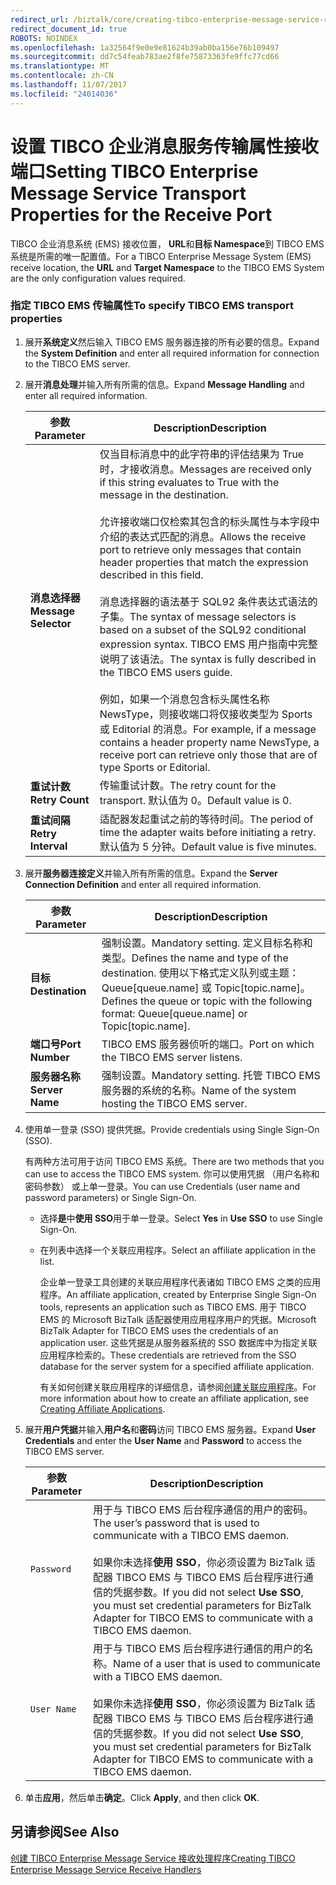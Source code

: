 ```yaml
---
redirect_url: /biztalk/core/creating-tibco-enterprise-message-service-receive-handlers/
redirect_document_id: true
ROBOTS: NOINDEX
ms.openlocfilehash: 1a32564f9e0e9e81624b39ab0ba156e76b109497
ms.sourcegitcommit: dd7c54feab783ae2f8fe75873363fe9ffc77cd66
ms.translationtype: MT
ms.contentlocale: zh-CN
ms.lasthandoff: 11/07/2017
ms.locfileid: "24014036"
---
```

# <a name="setting-tibco-enterprise-message-service-transport-properties-for-the-receive-port"></a><span data-ttu-id="acd38-101">设置 TIBCO 企业消息服务传输属性接收端口</span><span class="sxs-lookup"><span data-stu-id="acd38-101">Setting TIBCO Enterprise Message Service Transport Properties for the Receive Port</span></span>
<span data-ttu-id="acd38-102">TIBCO 企业消息系统 (EMS) 接收位置， **URL**和**目标 Namespace**到 TIBCO EMS 系统是所需的唯一配置值。</span><span class="sxs-lookup"><span data-stu-id="acd38-102">For a TIBCO Enterprise Message System (EMS) receive location, the **URL** and **Target Namespace** to the TIBCO EMS System are the only configuration values required.</span></span>  
  
### <a name="to-specify-tibco-ems-transport-properties"></a><span data-ttu-id="acd38-103">指定 TIBCO EMS 传输属性</span><span class="sxs-lookup"><span data-stu-id="acd38-103">To specify TIBCO EMS transport properties</span></span>  
  
1.  <span data-ttu-id="acd38-104">展开**系统定义**然后输入 TIBCO EMS 服务器连接的所有必要的信息。</span><span class="sxs-lookup"><span data-stu-id="acd38-104">Expand the **System Definition** and enter all required information for connection to the TIBCO EMS server.</span></span>  
  
2.  <span data-ttu-id="acd38-105">展开**消息处理**并输入所有所需的信息。</span><span class="sxs-lookup"><span data-stu-id="acd38-105">Expand **Message Handling** and enter all required information.</span></span>  
  
    |<span data-ttu-id="acd38-106">参数</span><span class="sxs-lookup"><span data-stu-id="acd38-106">Parameter</span></span>|<span data-ttu-id="acd38-107">Description</span><span class="sxs-lookup"><span data-stu-id="acd38-107">Description</span></span>|  
    |---------------|-----------------|  
    |<span data-ttu-id="acd38-108">**消息选择器**</span><span class="sxs-lookup"><span data-stu-id="acd38-108">**Message Selector**</span></span>|<span data-ttu-id="acd38-109">仅当目标消息中的此字符串的评估结果为 True 时，才接收消息。</span><span class="sxs-lookup"><span data-stu-id="acd38-109">Messages are received only if this string evaluates to True with the message in the destination.</span></span><br /><br /> <span data-ttu-id="acd38-110">允许接收端口仅检索其包含的标头属性与本字段中介绍的表达式匹配的消息。</span><span class="sxs-lookup"><span data-stu-id="acd38-110">Allows the receive port to retrieve only messages that contain header properties that match the expression described in this field.</span></span><br /><br /> <span data-ttu-id="acd38-111">消息选择器的语法基于 SQL92 条件表达式语法的子集。</span><span class="sxs-lookup"><span data-stu-id="acd38-111">The syntax of message selectors is based on a subset of the SQL92 conditional expression syntax.</span></span> <span data-ttu-id="acd38-112">TIBCO EMS 用户指南中完整说明了该语法。</span><span class="sxs-lookup"><span data-stu-id="acd38-112">The syntax is fully described in the TIBCO EMS users guide.</span></span><br /><br /> <span data-ttu-id="acd38-113">例如，如果一个消息包含标头属性名称 NewsType，则接收端口将仅接收类型为 Sports 或 Editorial 的消息。</span><span class="sxs-lookup"><span data-stu-id="acd38-113">For example, if a message contains a header property name NewsType, a receive port can retrieve only those that are of type Sports or Editorial.</span></span>|  
    |<span data-ttu-id="acd38-114">**重试计数**</span><span class="sxs-lookup"><span data-stu-id="acd38-114">**Retry Count**</span></span>|<span data-ttu-id="acd38-115">传输重试计数。</span><span class="sxs-lookup"><span data-stu-id="acd38-115">The retry count for the transport.</span></span> <span data-ttu-id="acd38-116">默认值为 0。</span><span class="sxs-lookup"><span data-stu-id="acd38-116">Default value is 0.</span></span>|  
    |<span data-ttu-id="acd38-117">**重试间隔**</span><span class="sxs-lookup"><span data-stu-id="acd38-117">**Retry Interval**</span></span>|<span data-ttu-id="acd38-118">适配器发起重试之前的等待时间。</span><span class="sxs-lookup"><span data-stu-id="acd38-118">The period of time the adapter waits before initiating a retry.</span></span> <span data-ttu-id="acd38-119">默认值为 5 分钟。</span><span class="sxs-lookup"><span data-stu-id="acd38-119">Default value is five minutes.</span></span>|  
  
3.  <span data-ttu-id="acd38-120">展开**服务器连接定义**并输入所有所需的信息。</span><span class="sxs-lookup"><span data-stu-id="acd38-120">Expand the **Server Connection Definition** and enter all required information.</span></span>  
  
    |<span data-ttu-id="acd38-121">参数</span><span class="sxs-lookup"><span data-stu-id="acd38-121">Parameter</span></span>|<span data-ttu-id="acd38-122">Description</span><span class="sxs-lookup"><span data-stu-id="acd38-122">Description</span></span>|  
    |---------------|-----------------|  
    |<span data-ttu-id="acd38-123">**目标**</span><span class="sxs-lookup"><span data-stu-id="acd38-123">**Destination**</span></span>|<span data-ttu-id="acd38-124">强制设置。</span><span class="sxs-lookup"><span data-stu-id="acd38-124">Mandatory setting.</span></span> <span data-ttu-id="acd38-125">定义目标名称和类型。</span><span class="sxs-lookup"><span data-stu-id="acd38-125">Defines the name and type of the destination.</span></span> <span data-ttu-id="acd38-126">使用以下格式定义队列或主题：Queue[queue.name] 或 Topic[topic.name]。</span><span class="sxs-lookup"><span data-stu-id="acd38-126">Defines the queue or topic with the following format: Queue[queue.name] or Topic[topic.name].</span></span>|  
    |<span data-ttu-id="acd38-127">**端口号**</span><span class="sxs-lookup"><span data-stu-id="acd38-127">**Port Number**</span></span>|<span data-ttu-id="acd38-128">TIBCO EMS 服务器侦听的端口。</span><span class="sxs-lookup"><span data-stu-id="acd38-128">Port on which the TIBCO EMS server listens.</span></span>|  
    |<span data-ttu-id="acd38-129">**服务器名称**</span><span class="sxs-lookup"><span data-stu-id="acd38-129">**Server Name**</span></span>|<span data-ttu-id="acd38-130">强制设置。</span><span class="sxs-lookup"><span data-stu-id="acd38-130">Mandatory setting.</span></span> <span data-ttu-id="acd38-131">托管 TIBCO EMS 服务器的系统的名称。</span><span class="sxs-lookup"><span data-stu-id="acd38-131">Name of the system hosting the TIBCO EMS server.</span></span>|  
  
4.  <span data-ttu-id="acd38-132">使用单一登录 (SSO) 提供凭据。</span><span class="sxs-lookup"><span data-stu-id="acd38-132">Provide credentials using Single Sign-On (SSO).</span></span>  
  
     <span data-ttu-id="acd38-133">有两种方法可用于访问 TIBCO EMS 系统。</span><span class="sxs-lookup"><span data-stu-id="acd38-133">There are two methods that you can use to access the TIBCO EMS system.</span></span> <span data-ttu-id="acd38-134">你可以使用凭据 （用户名称和密码参数） 或上单一登录。</span><span class="sxs-lookup"><span data-stu-id="acd38-134">You can use Credentials (user name and password parameters) or Single Sign-On.</span></span>  
  
    -   <span data-ttu-id="acd38-135">选择**是**中**使用 SSO**用于单一登录。</span><span class="sxs-lookup"><span data-stu-id="acd38-135">Select **Yes** in **Use SSO** to use Single Sign-On.</span></span>  
  
    -   <span data-ttu-id="acd38-136">在列表中选择一个关联应用程序。</span><span class="sxs-lookup"><span data-stu-id="acd38-136">Select an affiliate application in the list.</span></span>  
  
         <span data-ttu-id="acd38-137">企业单一登录工具创建的关联应用程序代表诸如 TIBCO EMS 之类的应用程序。</span><span class="sxs-lookup"><span data-stu-id="acd38-137">An affiliate application, created by Enterprise Single Sign-On tools, represents an application such as TIBCO EMS.</span></span> <span data-ttu-id="acd38-138">用于 TIBCO EMS 的 Microsoft BizTalk 适配器使用应用程序用户的凭据。</span><span class="sxs-lookup"><span data-stu-id="acd38-138">Microsoft BizTalk Adapter for TIBCO EMS uses the credentials of an application user.</span></span> <span data-ttu-id="acd38-139">这些凭据是从服务器系统的 SSO 数据库中为指定关联应用程序检索的。</span><span class="sxs-lookup"><span data-stu-id="acd38-139">These credentials are retrieved from the SSO database for the server system for a specified affiliate application.</span></span>  
  
         <span data-ttu-id="acd38-140">有关如何创建关联应用程序的详细信息，请参阅[创建关联应用程序](../core/creating-affiliate-applications5.md)。</span><span class="sxs-lookup"><span data-stu-id="acd38-140">For more information about how to create an affiliate application, see [Creating Affiliate Applications](../core/creating-affiliate-applications5.md).</span></span>  
  
5.  <span data-ttu-id="acd38-141">展开**用户凭据**并输入**用户名**和**密码**访问 TIBCO EMS 服务器。</span><span class="sxs-lookup"><span data-stu-id="acd38-141">Expand **User Credentials** and enter the **User Name** and **Password** to access the TIBCO EMS server.</span></span>  
  
    |<span data-ttu-id="acd38-142">参数</span><span class="sxs-lookup"><span data-stu-id="acd38-142">Parameter</span></span>|<span data-ttu-id="acd38-143">Description</span><span class="sxs-lookup"><span data-stu-id="acd38-143">Description</span></span>|  
    |---------------|-----------------|  
    |`Password`|<span data-ttu-id="acd38-144">用于与 TIBCO EMS 后台程序通信的用户的密码。</span><span class="sxs-lookup"><span data-stu-id="acd38-144">The user’s password that is used to communicate with a TIBCO EMS daemon.</span></span><br /><br /> <span data-ttu-id="acd38-145">如果你未选择**使用 SSO**，你必须设置为 BizTalk 适配器 TIBCO EMS 与 TIBCO EMS 后台程序进行通信的凭据参数。</span><span class="sxs-lookup"><span data-stu-id="acd38-145">If you did not select **Use SSO**, you must set credential parameters for BizTalk Adapter for TIBCO EMS to communicate with a TIBCO EMS daemon.</span></span>|  
    |`User Name`|<span data-ttu-id="acd38-146">用于与 TIBCO EMS 后台程序进行通信的用户的名称。</span><span class="sxs-lookup"><span data-stu-id="acd38-146">Name of a user that is used to communicate with a TIBCO EMS daemon.</span></span><br /><br /> <span data-ttu-id="acd38-147">如果你未选择**使用 SSO**，你必须设置为 BizTalk 适配器 TIBCO EMS 与 TIBCO EMS 后台程序进行通信的凭据参数。</span><span class="sxs-lookup"><span data-stu-id="acd38-147">If you did not select **Use SSO**, you must set credential parameters for BizTalk Adapter for TIBCO EMS to communicate with a TIBCO EMS daemon.</span></span>|  
  
6.  <span data-ttu-id="acd38-148">单击**应用**，然后单击**确定**。</span><span class="sxs-lookup"><span data-stu-id="acd38-148">Click **Apply**, and then click **OK**.</span></span>  
  
## <a name="see-also"></a><span data-ttu-id="acd38-149">另请参阅</span><span class="sxs-lookup"><span data-stu-id="acd38-149">See Also</span></span>  
  [<span data-ttu-id="acd38-150">创建 TIBCO Enterprise Message Service 接收处理程序</span><span class="sxs-lookup"><span data-stu-id="acd38-150">Creating TIBCO Enterprise Message Service Receive Handlers</span></span>](../core/creating-tibco-enterprise-message-service-receive-handlers.md)